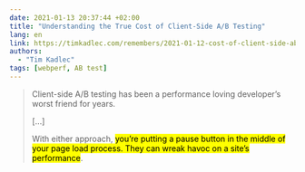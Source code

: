 ```yaml
---
date: 2021-01-13 20:37:44 +02:00
title: "Understanding the True Cost of Client-Side A/B Testing"
lang: en
link: https://timkadlec.com/remembers/2021-01-12-cost-of-client-side-ab-testing/
authors:
  - "Tim Kadlec"
tags: [webperf, AB test]
---
```


> Client-side A/B testing has been a performance loving developer’s worst friend for years.
>
> […]
>
> With either approach, <mark>you’re putting a pause button in the middle of your page load process. They can wreak havoc on a site’s performance</mark>.
